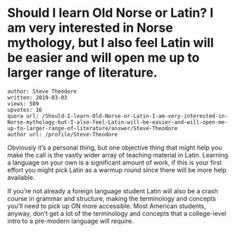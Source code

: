 # Should I learn Old Norse or Latin? I am very interested in Norse mythology, but I also feel Latin will be easier and will open me up to larger range of literature.

	author: Steve Theodore
	written: 2019-03-03
	views: 509
	upvotes: 16
	quora url: /Should-I-learn-Old-Norse-or-Latin-I-am-very-interested-in-Norse-mythology-but-I-also-feel-Latin-will-be-easier-and-will-open-me-up-to-larger-range-of-literature/answer/Steve-Theodore
	author url: /profile/Steve-Theodore


Obviously it’s a personal thing, but one objective thing that might help you make the call is the vastly wider array of teaching material in Latin. Learning a language on your own is a significant amount of work, if this is your first effort you might pick Latin as a warmup round since there will be more help available.

If you’re not already a foreign language student Latin will also be a crash course in grammar and structure, making the terminology and concepts you’ll need to pick up ON more accessible. Most American students, anyway, don’t get a lot of the terminology and concepts that a college-level intro to a pre-modern language will require.

